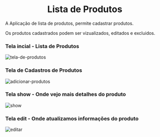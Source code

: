 <h1 align="center">Lista de Produtos</h1>

A Aplicação de lista de produtos, permite cadastrar produtos. 

Os produtos cadastrados podem ser vizualizados, editados e excluidos.

### Tela incial - Lista de Produtos

![tela-de-produtos](https://user-images.githubusercontent.com/50220412/155768608-7fe4762b-ad11-4344-b82d-4d3d751f8507.png)

### Tela de Cadastros de Produtos

![adicionar-produtos](https://user-images.githubusercontent.com/50220412/155769293-c97edc2d-812e-4529-895f-4a94ea9e6848.png)


### Tela show - Onde vejo mais detalhes do produto

![show](https://user-images.githubusercontent.com/50220412/155769467-163b3c7d-41aa-4bd1-84c3-b3807a6dbf0a.png)

### Tela edit - Onde atualizamos informações do produto

![editar](https://user-images.githubusercontent.com/50220412/155769623-7c6fd522-d6f5-4734-b7fc-8b090efc1241.png)
